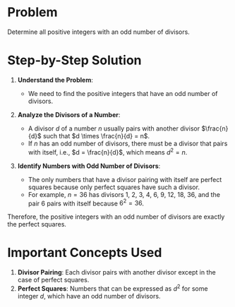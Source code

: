 # Problem
Determine all positive integers with an odd number of divisors.

# Step-by-Step Solution

1. **Understand the Problem**:
    - We need to find the positive integers that have an odd number of divisors.

2. **Analyze the Divisors of a Number**:
    - A divisor $d$ of a number $n$ usually pairs with another divisor $\frac{n}{d}$ such that $d \times \frac{n}{d} = n$.
    - If $n$ has an odd number of divisors, there must be a divisor that pairs with itself, i.e., $d = \frac{n}{d}$, which means $d^2 = n$.

3. **Identify Numbers with Odd Number of Divisors**:
    - The only numbers that have a divisor pairing with itself are perfect squares because only perfect squares have such a divisor.
    - For example, $n = 36$ has divisors 1, 2, 3, 4, 6, 9, 12, 18, 36, and the pair 6 pairs with itself because $6^2 = 36$.

Therefore, the positive integers with an odd number of divisors are exactly the perfect squares.

# Important Concepts Used
1. **Divisor Pairing**: Each divisor pairs with another divisor except in the case of perfect squares.
2. **Perfect Squares**: Numbers that can be expressed as $d^2$ for some integer $d$, which have an odd number of divisors.
